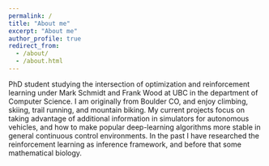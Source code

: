 ```yaml
---
permalink: /
title: "About me"
excerpt: "About me"
author_profile: true
redirect_from:
  - /about/
  - /about.html
---
```


PhD student studying the intersection of optimization and reinforcement learning under Mark Schmidt and Frank Wood at UBC in the department of Computer Science. I am originally from Boulder CO, and enjoy climbing, skiing, trail running, and mountain biking. My current projects focus on taking advantage of additional information in simulators for autonomous vehicles, and how to make popular deep-learning algorithms more stable in general continuous control environments. In the past I have researched the reinforcement learning as inference framework, and before that some mathematical biology.  

